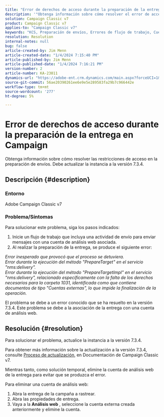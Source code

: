 ```yaml
---
title: "Error de derechos de acceso durante la preparación de la entrega en Campaign"
description: '"Obtenga información sobre cómo resolver el error de acceso durante la preparación de la entrega debido a la falta de derechos suficientes para la carpeta 1031".'
solution: Campaign Classic v7
product: Campaign Classic v7
applies-to: "Campaign Classic v7"
keywords: "KCS, Preparación de envíos, Errores de flujo de trabajo, Cuenta de análisis web"
resolution: Resolution
internal-notes: null
bug: false
article-created-by: Jim Menn
article-created-date: "1/4/2024 7:15:40 PM"
article-published-by: Jim Menn
article-published-date: "1/4/2024 7:16:21 PM"
version-number: 2
article-number: KA-23011
dynamics-url: "https://adobe-ent.crm.dynamics.com/main.aspx?forceUCI=1&pagetype=entityrecord&etn=knowledgearticle&id=280c24a5-35ab-ee11-be37-6045bd006268"
source-git-commit: 56ae20390261ee6e9e5e289583fa29b7c966442e
workflow-type: tm+mt
source-wordcount: '277'
ht-degree: 5%

---
```


# Error de derechos de acceso durante la preparación de la entrega en Campaign


Obtenga información sobre cómo resolver las restricciones de acceso en la preparación de envíos. Debe actualizar la instancia a la versión 7.3.4.

## Descripción {#description}


### Entorno

Adobe Campaign Classic v7

### Problema/Síntomas

Para solucionar este problema, siga los pasos indicados:

1. Inicie un flujo de trabajo que incluya una actividad de envío para enviar mensajes con una cuenta de análisis web asociada.
2. Al realizar la preparación de la entrega, se produce el siguiente error:


*Error inesperado que provocó que el proceso se detuviera.
<br>Error durante la ejecución del método &quot;PrepareTarget&quot; en el servicio &quot;nms:delivery&quot;. 
<br>Error durante la ejecución del método &quot;PrepareTargetImpl&quot; en el servicio &quot;nms:delivery&quot;, relacionado específicamente con la falta de los derechos necesarios para la carpeta 1031, identificada como que contiene documentos de tipo &quot;Cuentas externas&quot;, lo que impide la finalización de la operación.*

El problema se debe a un error conocido que se ha resuelto en la versión 7.3.4. Este problema se debe a la asociación de la entrega con una cuenta de análisis web.




## Resolución {#resolution}


Para solucionar el problema, actualice la instancia a la versión 7.3.4.

Para obtener más información sobre la actualización a la versión 7.3.4, consulte [Proceso de actualización](https://experienceleague.adobe.com/docs/campaign-classic/using/getting-started/starting-with-adobe-campaign/faq/faq-build-upgrade.html?lang=en), en Documentación de Campaign Classic v7.

Mientras tanto, como solución temporal, elimine la cuenta de análisis web de la entrega para evitar que se produzca el error.

Para eliminar una cuenta de análisis web:

1. Abra la entrega de la campaña a rastrear.
2. Abra las propiedades de entrega.
3. Vaya a la <b>Análisis web</b> , seleccione la cuenta externa creada anteriormente y elimine la cuenta.

